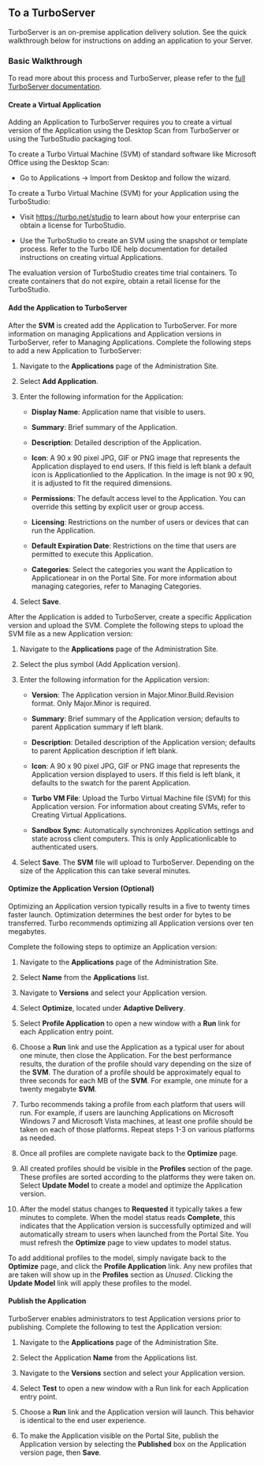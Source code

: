 ## To a TurboServer

TurboServer is an on-premise application delivery solution. See the quick walkthrough below for instructions on adding an application to your Server.

### Basic Walkthrough

To read more about this process and TurboServer, please refer to the [full TurboServer documentation](/docs/deploying/to-a-turbo-server#getting-started).

#### Create a Virtual Application

Adding an Application to TurboServer requires you to create a virtual version of the Application using the Desktop Scan from TurboServer or using the TurboStudio packaging tool.

To create a Turbo Virtual Machine (SVM) of standard software like Microsoft Office using the Desktop Scan:

- Go to Applications -> Import from Desktop and follow the wizard.

To create a Turbo Virtual Machine (SVM) for your Application using the TurboStudio:

- Visit https://turbo.net/studio to learn about how your enterprise can obtain a license for TurboStudio.

- Use the TurboStudio to create an SVM using the snapshot or template process. Refer to the Turbo IDE help documentation for detailed instructions on creating virtual Applications.

The evaluation version of TurboStudio creates time trial containers. To create containers that do not expire, obtain a retail license for the TurboStudio.

#### Add the Application to TurboServer

After the **SVM** is created add the Application to TurboServer. For more information on managing Applications and Application versions in TurboServer, refer to Managing Applications. Complete the following steps to add a new Application to TurboServer:

1. Navigate to the **Applications** page of the Administration Site.

2. Select **Add Application**.

3. Enter the following information for the Application:

	- **Display Name**: Application name that visible to users.
	
	- **Summary**: Brief summary of the Application.

	- **Description**: Detailed description of the Application.
	
	- **Icon**: A 90 x 90 pixel JPG, GIF or PNG image that represents the Application displayed to end users. If this field is left blank a default icon is Applicationlied to the Application. In the image is not 90 x 90, it is adjusted to fit the required dimensions.

	- **Permissions**: The default access level to the Application. You can override this setting by explicit user or group access.

	- **Licensing**: Restrictions on the number of users or devices that can run the Application.

	- **Default Expiration Date**: Restrictions on the time that users are permitted to execute this Application.

	- **Categories**: Select the categories you want the Application to Applicationear in on the Portal Site. For more information about managing categories, refer to Managing Categories.

4. Select **Save**.

After the Application is added to TurboServer, create a specific Application version and upload the SVM. Complete the following steps to upload the SVM file as a new Application version:

1. Navigate to the **Applications** page of the Administration Site.

2. Select the plus symbol (Add Application version).

3. Enter the following information for the Application version:

	- **Version**: The Application version in Major.Minor.Build.Revision format. Only Major.Minor is required.

	- **Summary**: Brief summary of the Application version; defaults to parent Application summary if left blank.

	- **Description**: Detailed description of the Application version; defaults to parent Application description if left blank.

	- **Icon**: A  90 x 90 pixel JPG, GIF or PNG image that represents the Application version displayed to users. If this field is left blank, it defaults to the swatch for the parent Application.

	- **Turbo VM File**: Upload the Turbo Virtual Machine file (SVM) for this Application version. For information about creating SVMs, refer to Creating Virtual Applications.

	- **Sandbox Sync**: Automatically synchronizes Application settings and state across client computers. This is only Applicationlicable to authenticated users.

4. Select **Save**. The **SVM** file will upload to TurboServer. Depending on the size of the Application this can take several minutes.

#### Optimize the Application Version (Optional)

Optimizing an Application version typically results in a five to twenty times faster launch. Optimization determines the best order for bytes to be transferred. Turbo recommends optimizing all Application versions over ten megabytes.

Complete the following steps to optimize an Application version:

1. Navigate to the **Applications** page of the Administration Site.

2. Select **Name** from the **Applications** list.

3. Navigate to **Versions** and select your Application version.

4. Select **Optimize**, located under **Adaptive Delivery**.

5. Select **Profile Application** to open a new window with a **Run** link for each Application entry point.

6. Choose a **Run** link and use the Application as a typical user for about one minute, then close the Application. For the best performance results, the duration of the profile should vary depending on the size of the **SVM**. The duration of a profile should be approximately equal to three seconds for each MB of the **SVM**. For example, one minute for a twenty megabyte **SVM**.

7. Turbo recommends taking a profile from each platform that users will run. For example, if users are launching Applications on Microsoft Windows 7 and Microsoft Vista machines, at least one profile should be taken on each of those platforms. Repeat steps 1-3 on various platforms as needed.

8. Once all profiles are complete navigate back to the **Optimize** page.

9. All created profiles should be visible in the **Profiles** section of the page. These profiles are sorted according to the platforms they were taken on. Select **Update Model** to create a model and optimize the Application version.

10. After the model status changes to **Requested** it typically takes a few minutes to complete. When the model status reads **Complete**, this indicates that the Application version is successfully optimized and will automatically stream to users when launched from the Portal Site. You must refresh the **Optimize** page to view updates to model status.

To add additional profiles to the model, simply navigate back to the **Optimize** page, and click the **Profile Application** link. Any new profiles that are taken will show up in the **Profiles** section as *Unused*. Clicking the **Update Model** link will apply these profiles to the model.

#### Publish the Application

TurboServer enables administrators to test Application versions prior to publishing. Complete the following to test the Application version:

1. Navigate to the **Applications** page of the Administration Site.

2. Select the Application **Name** from the Applications list.

3. Navigate to the **Versions** section and select your Application version.

4. Select **Test** to open a new window with a Run link for each Application entry point.

5. Choose a **Run** link and the Application version will launch. This behavior is identical to the end user experience.

6. To make the Application visible on the Portal Site, publish the Application version by selecting the **Published** box on the Application version page, then **Save**.
